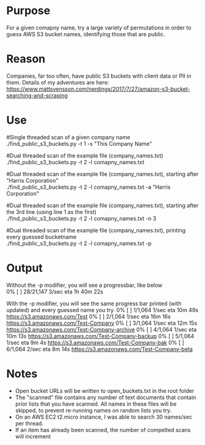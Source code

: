 # Purpose
For a given comapny name, try a large variety of permutations in order to guess AWS S3 bucket names, identifying those that are public.

# Reason
Companies, far too often, have public S3 buckets with client data or PII in them.  Details of my adventures are here: https://www.mattsvensson.com/nerdings/2017/7/27/amazon-s3-bucket-searching-and-scraping

# Use
#Single threaded scan of a given company name<br>
./find_public_s3_buckets.py -t 1 -s "This Company Name"

#Dual threaded scan of the example file (company_names.txt)<br>
./find_public_s3_buckets.py -t 2 -l comapny_names.txt

#Dual threaded scan of the example file (company_names.txt), starting after "Harris Corporation"<br>
./find_public_s3_buckets.py -t 2 -l comapny_names.txt -a "Harris Corporation"

#Dual threaded scan of the example file (company_names.txt), starting after the 3rd line (using line 1 as the first)<br>
./find_public_s3_buckets.py -t 2 -l comapny_names.txt -n 3

#Dual threaded scan of the example file (company_names.txt), printing every guessed bucketname <br>
./find_public_s3_buckets.py -t 2 -l comapny_names.txt -p

# Output
Without the -p modifier, you will see a progressbar, like below<br>
  0% [                                        ] 28/21,147   3/sec   eta 1h 40m 22s

With the -p modifier, you will see the same progress bar printed (with updated) and every guessed name you try.
  0% [                                        ] 1/1,064   1/sec   eta 10m 49s     https://s3.amazonaws.com/Test
  0% [                                        ] 2/1,064   1/sec   eta 16m 16s     https://s3.amazonaws.com/Test-Company
  0% [                                        ] 3/1,064   1/sec   eta 12m 15s     https://s3.amazonaws.com/Test-Company-archive
  0% [                                        ] 4/1,064   1/sec   eta 10m 13s     https://s3.amazonaws.com/Test-Company-backup
  0% [                                        ] 5/1,064   1/sec   eta 9m 4s     https://s3.amazonaws.com/Test-Company-bak
  0% [                                        ] 6/1,064   2/sec   eta 8m 14s     https://s3.amazonaws.com/Test-Company-beta

# Notes
- Open bucket URLs will be written to open_buckets.txt in the root folder
- The "scanned" file contains any number of text documents that contain prior lists that you have scanned.  All names in these files will be skipped, to prevent re-running names on random lists you try.
- On an AWS EC2 t2.micro instance, I was able to search 30 names/sec per thread.
- If an item has already been scanned, the number of compelted scans will increment
